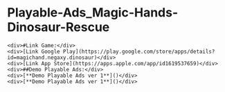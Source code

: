 # Playable-Ads_Magic-Hands-Dinosaur-Rescue

    <div>#Link Game:</div>
    <div>[Link Google Play](https://play.google.com/store/apps/details?id=magichand.negaxy.dinosaur)</div>
    <div>[Link App Store](https://apps.apple.com/app/id1619537659)</div>
    <div>##Demo Playable Ads:</div>
    <div>[**Demo Playable Ads ver 1**]()</div>
    <div>[**Demo Playable Ads ver 1**]()</div>
